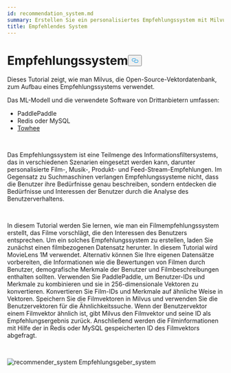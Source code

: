 ```yaml
---
id: recommendation_system.md
summary: Erstellen Sie ein personalisiertes Empfehlungssystem mit Milvus.
title: Empfehlendes System
---
```

<h1 id="Recommender-System" class="common-anchor-header">Empfehlungssystem<button data-href="#Recommender-System" class="anchor-icon" translate="no">
      <svg translate="no"
        aria-hidden="true"
        focusable="false"
        height="20"
        version="1.1"
        viewBox="0 0 16 16"
        width="16"
      >
        <path
          fill="#0092E4"
          fill-rule="evenodd"
          d="M4 9h1v1H4c-1.5 0-3-1.69-3-3.5S2.55 3 4 3h4c1.45 0 3 1.69 3 3.5 0 1.41-.91 2.72-2 3.25V8.59c.58-.45 1-1.27 1-2.09C10 5.22 8.98 4 8 4H4c-.98 0-2 1.22-2 2.5S3 9 4 9zm9-3h-1v1h1c1 0 2 1.22 2 2.5S13.98 12 13 12H9c-.98 0-2-1.22-2-2.5 0-.83.42-1.64 1-2.09V6.25c-1.09.53-2 1.84-2 3.25C6 11.31 7.55 13 9 13h4c1.45 0 3-1.69 3-3.5S14.5 6 13 6z"
        ></path>
      </svg>
    </button></h1><p>Dieses Tutorial zeigt, wie man Milvus, die Open-Source-Vektordatenbank, zum Aufbau eines Empfehlungssystems verwendet.</p>
<p>Das ML-Modell und die verwendete Software von Drittanbietern umfassen:</p>
<ul>
<li>PaddlePaddle</li>
<li>Redis oder MySQL</li>
<li><a href="https://towhee.io/">Towhee</a></li>
</ul>
<p></br></p>
<p>Das Empfehlungssystem ist eine Teilmenge des Informationsfiltersystems, das in verschiedenen Szenarien eingesetzt werden kann, darunter personalisierte Film-, Musik-, Produkt- und Feed-Stream-Empfehlungen. Im Gegensatz zu Suchmaschinen verlangen Empfehlungssysteme nicht, dass die Benutzer ihre Bedürfnisse genau beschreiben, sondern entdecken die Bedürfnisse und Interessen der Benutzer durch die Analyse des Benutzerverhaltens.</p>
<p></br></p>
<p>In diesem Tutorial werden Sie lernen, wie man ein Filmempfehlungssystem erstellt, das Filme vorschlägt, die den Interessen des Benutzers entsprechen. Um ein solches Empfehlungssystem zu erstellen, laden Sie zunächst einen filmbezogenen Datensatz herunter. In diesem Tutorial wird MovieLens 1M verwendet. Alternativ können Sie Ihre eigenen Datensätze vorbereiten, die Informationen wie die Bewertungen von Filmen durch Benutzer, demografische Merkmale der Benutzer und Filmbeschreibungen enthalten sollten. Verwenden Sie PaddlePaddle, um Benutzer-IDs und Merkmale zu kombinieren und sie in 256-dimensionale Vektoren zu konvertieren. Konvertieren Sie Film-IDs und Merkmale auf ähnliche Weise in Vektoren. Speichern Sie die Filmvektoren in Milvus und verwenden Sie die Benutzervektoren für die Ähnlichkeitssuche. Wenn der Benutzervektor einem Filmvektor ähnlich ist, gibt Milvus den Filmvektor und seine ID als Empfehlungsergebnis zurück. Anschließend werden die Filminformationen mit Hilfe der in Redis oder MySQL gespeicherten ID des Filmvektors abgefragt.</p>
<p></br></p>
<p>
  
   <span class="img-wrapper"> <img translate="no" src="/docs/v2.6.x/assets/recommendation_system.png" alt="recommender_system" class="doc-image" id="recommender_system" />
   </span> <span class="img-wrapper"> <span>Empfehlungsgeber_system</span> </span></p>
